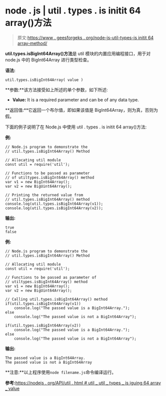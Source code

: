 # node . js | util . types . is initit 64 array()方法

> 原文:[https://www . geesforgeks . org/node-js-util-types-is initit 64 array-method/](https://www.geeksforgeeks.org/node-js-util-types-isbigint64array-method/)

**util.types.isBigInt64Array()方法**是 util 模块的内置应用编程接口，用于对 node.js 中的 BigInt64Array 进行类型检查。

**语法:**

```
util.types.isBigInt64Array( value )
```

**参数:**该方法接受如上所述的单个参数，如下所述:

*   **Value:** It is a required parameter and can be of any data type.

**返回值:**它返回一个布尔值，即如果该值是 BigInt64Array，则为真，否则为假。

下面的例子说明了在 Node.js 中使用 util . types . is initit 64 array()方法:

**例:**

```
// Node.js program to demonstrate the   
// util.types.isBigInt64Array() Method 

// Allocating util module
const util = require('util');

// Functions to be passed as parameter
// of utiltypes.isBigInt64Array() method
var v1 = new BigInt64Array();
var v2 = new BigUint64Array();

// Printing the returned value from
// util.types.isBigInt64Array() method
console.log(util.types.isBigInt64Array(v1));
console.log(util.types.isBigInt64Array(v2));
```

**输出:**

```
true
false

```

**例:**

```
// Node.js program to demonstrate the   
// util.types.isBigInt64Array() Method

// Allocating util module
const util = require('util');

// Functions to be passed as parameter of
// utiltypes.isBigInt64Array() method
var v1 = new BigInt64Array();
var v2 = new BigUint64Array();

// Calling util.types.isBigInt64Array() method
if(util.types.isBigInt64Array(v1))
    console.log("The passed value is a BigInt64Array.");
else
    console.log("The passed value is not a BigInt64Array");

if(util.types.isBigInt64Array(v2))
    console.log("The passed value is a BigInt64Array.");
else
    console.log("The passed value is not a BigInt64Array");
```

**输出:**

```
The passed value is a BigInt64Array.
The passed value is not a BigInt64Array

```

**注意:**以上程序使用`node filename.js`命令编译运行。

**参考:**[https://nodejs . org/API/util . html # util _ util _ types _ is iguing 64 array _ value](https://nodejs.org/api/util.html#util_util_types_isbigint64array_value)